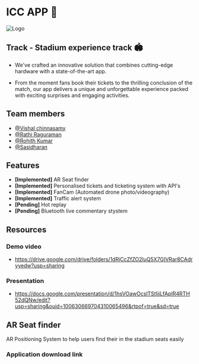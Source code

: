 
# ICC APP 🏏




![Logo](https://hackathon.icc-cricket.com/assets/images/v2/hero-logo.png)


## Track - Stadium experience track 🏟️

- We've crafted an innovative solution that combines cutting-edge hardware with a state-of-the-art app.

- From the moment fans book their tickets to the thrilling conclusion of the match, our app delivers a unique and unforgettable experience packed with exciting surprises and engaging activities.


## Team members



- [@Vishal chinnasamy](https://github.com/Vishal-techy)
- [@Rathi Raguraman](https://www.github.com/octokatherine)
- [@Rohith Kumar](https://github.com/rohith1222004)
- [@Sasidharan](https://github.com/SasiDharan731)


## Features

- <b>[Implemented]</b> AR Seat finder
- <b>[Implemented]</b> Personalised tickets and ticketing system with API's
- <b>[Implemented]</b> FanCam (Automated drone photo/videography) 
- <b>[Implemented]</b> Traffic alert system 
- <b>[Pending]</b>     Hot replay 
- <b>[Pending]</b>     Bluetooth live commentary stystem




## Resources

### Demo video

- https://drive.google.com/drive/folders/1dRjCcZfZO2luQ5X7GIVRar8CAdryyedw?usp=sharing

### Presentation

- https://docs.google.com/presentation/d/1hsVOawOcslTStIjjLfApIR4RTH52dQNw/edit?usp=sharing&ouid=100630669704310065496&rtpof=true&sd=true

## AR Seat finder

AR Positioning System to help users find their in the stadium seats easily



### Application download link




